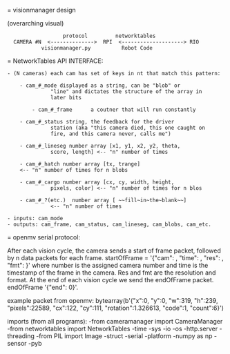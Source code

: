 = visionmanager design

(overarching visual)

                      protocol		   networktables
      CAMERA #N  <-------------->  RPI  <--------------------> RIO
	  		   visionmanager.py		     Robot Code

= NetworkTables API   INTERFACE:

	- (N cameras) each cam has set of keys in nt that match this pattern:

		- cam_#_mode displayed as a string, can be "blob" or
                  "line" and dictates the structure of the array in
                  later bits
		
        	- cam_#_frame      a coutner that will run constantly
		
		- cam_#_status string, the feedback for the driver
                  station (aka "this camera died, this one caught on
                  fire, and this camera never, calls me")
		
		- cam_#_lineseg number array [x1, y1, x2, y2, theta,
                  score, length] <-- "n" number of times
		
		- cam_#_hatch number array [tx, trange]
		<-- "n" number of times for n blobs
		
		- cam_#_cargo number array [cx, cy, width, height,
                  pixels, color] <-- "n" number of times for n blos
		
		- cam_#_?(etc.)  number array [ ~~fill~in~the~blank~~]
                  <-- "n" number of times
		
	- inputs: cam_mode
	- outputs: cam_frame, cam_status, cam_lineseg, cam_blobs, cam_etc.


= openmv serial protocol:

After each vision cycle, the camera sends a start of frame packet,
followed by n data packets for each frame.  startOfFrame = '{"cam":
<number>, "time": <number2>, "res": <num3>, "fmt": <num4>}' where
number is the assigned camera number and time is the timestamp of the
frame in the camera. Res and fmt are the resolution and format.  At
the end of each vision cycle we send the endOfFrame packet.
endOfFrame '{"end": 0}'.

example packet from openmv: bytearray(b'{"x":0, "y":0, "w":319,
"h":239, "pixels":22589, "cx":122, "cy":111, "rotation":1.326613,
"code":1, "count":6}')

imports (from all programs):
    -from cameramanager import CameraManager
    -from networktables import NetworkTables
    -time
    -sys
    -io
    -os
    -http.server
    -threading
    -from PIL import Image
    -struct
    -serial
    -platform
    -numpy as np
    -sensor
    -pyb
    
